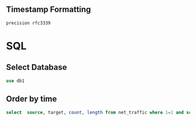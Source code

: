 

## Timestamp Formatting
```
precision rfc3339
```

# SQL

## Select Database
```sql
use db1
```

## Order by time
```sql
select  source, target, count, length from net_traffic where 1=1 and source='xxx' order by time desc limit 30
```